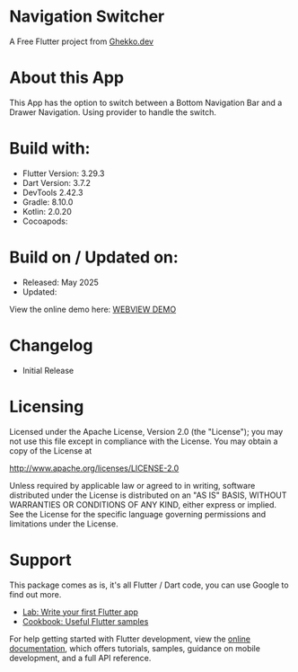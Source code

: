 # Navigation Switcher

A Free Flutter project from [Ghekko.dev](https://ghekko.dev)

# About this App
This App has the option to switch between a Bottom Navigation Bar and a Drawer Navigation.
Using provider to handle the switch.

# Build with:
- Flutter Version: 3.29.3
- Dart Version: 3.7.2
- DevTools 2.42.3
- Gradle: 8.10.0
- Kotlin: 2.0.20
- Cocoapods:

# Build on / Updated on:
- Released: May 2025
- Updated:

View the online demo here: [WEBVIEW DEMO](https://demo.ghekko.dev/nav_switch)

# Changelog
- Initial Release

# Licensing
Licensed under the Apache License, Version 2.0 (the "License");
you may not use this file except in compliance with the License.
You may obtain a copy of the License at

http://www.apache.org/licenses/LICENSE-2.0

Unless required by applicable law or agreed to in writing, software
distributed under the License is distributed on an "AS IS" BASIS,
WITHOUT WARRANTIES OR CONDITIONS OF ANY KIND, either express or implied.
See the License for the specific language governing permissions and
limitations under the License.

# Support
This package comes as is, it's all Flutter / Dart code, you can use Google to find out more.

- [Lab: Write your first Flutter app](https://docs.flutter.dev/get-started/codelab)
- [Cookbook: Useful Flutter samples](https://docs.flutter.dev/cookbook)

For help getting started with Flutter development, view the
[online documentation](https://docs.flutter.dev/), which offers tutorials,
samples, guidance on mobile development, and a full API reference.
